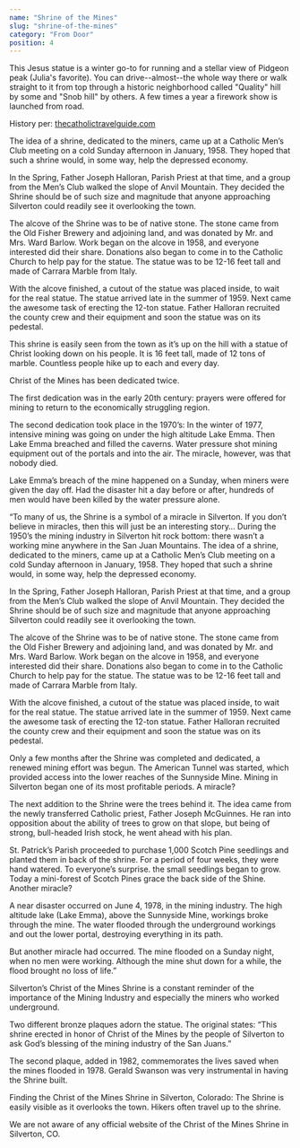 ```yaml
---
name: "Shrine of the Mines"
slug: "shrine-of-the-mines"
category: "From Door"
position: 4
---
```


This Jesus statue is a winter go-to for running and a stellar view of Pidgeon peak (Julia's favorite). You can drive--almost--the whole way there or walk straight to it from top through a historic neighborhood called "Quality" hill by some and "Snob hill" by others. A few times a year a firework show is launched from road.

History per: <a href="https://thecatholictravelguide.com/destinations/u-s-a/silverton-colorado-christ-of-the-mines-shrine/">thecatholictravelguide.com</a>

The idea of a shrine, dedicated to the miners, came up at a Catholic Men’s Club meeting on a cold Sunday afternoon in January, 1958. They hoped that such a shrine would, in some way, help the depressed economy.

In the Spring, Father Joseph Halloran, Parish Priest at that time, and a group from the Men’s Club walked the slope of Anvil Mountain. They decided the Shrine should be of such size and magnitude that anyone approaching Silverton could readily see it overlooking the town.

The alcove of the Shrine was to be of native stone. The stone came from the Old Fisher Brewery and adjoining land, and was donated by Mr. and Mrs. Ward Barlow. Work began on the alcove in 1958, and everyone interested did their share. Donations also began to come in to the Catholic Church to help pay for the statue. The statue was to be 12-16 feet tall and made of Carrara Marble from Italy.

With the alcove finished, a cutout of the statue was placed inside, to wait for the real statue. The statue arrived late in the summer of 1959. Next came the awesome task of erecting the 12-ton statue. Father Halloran recruited the county crew and their equipment and soon the statue was on its pedestal.

This shrine is easily seen from the town as it’s up on the hill with a statue of Christ looking down on his people. It is 16 feet tall, made of 12 tons of marble. Countless people hike up to each and every day.

Christ of the Mines has been dedicated twice.

The first dedication was in the early 20th century: prayers were offered for mining to return to the economically struggling region.

The second dedication took place in the 1970’s: In the winter of 1977, intensive mining was going on under the high altitude Lake Emma. Then Lake Emma breached and filled the caverns. Water pressure shot mining equipment out of the portals and into the air. The miracle, however, was that nobody died.

Lake Emma’s breach of the mine happened on a Sunday, when miners were given the day off. Had the disaster hit a day before or after, hundreds of men would have been killed by the water pressure alone.

“To many of us, the Shrine is a symbol of a miracle in Silverton. If you don’t believe in miracles, then this will just be an interesting story… During the 1950’s the mining industry in Silverton hit rock bottom: there wasn’t a working mine anywhere in the San Juan Mountains. The idea of a shrine, dedicated to the miners, came up at a Catholic Men’s Club meeting on a cold Sunday afternoon in January, 1958. They hoped that such a shrine would, in some way, help the depressed economy.

In the Spring, Father Joseph Halloran, Parish Priest at that time, and a group from the Men’s Club walked the slope of Anvil Mountain. They decided the Shrine should be of such size and magnitude that anyone approaching Silverton could readily see it overlooking the town.

The alcove of the Shrine was to be of native stone. The stone came from the Old Fisher Brewery and adjoining land, and was donated by Mr. and Mrs. Ward Barlow. Work began on the alcove in 1958, and everyone interested did their share. Donations also began to come in to the Catholic Church to help pay for the statue. The statue was to be 12-16 feet tall and made of Carrara Marble from Italy.

With the alcove finished, a cutout of the statue was placed inside, to wait for the real statue. The statue arrived late in the summer of 1959. Next came the awesome task of erecting the 12-ton statue. Father Halloran recruited the county crew and their equipment and soon the statue was on its pedestal.

Only a few months after the Shrine was completed and dedicated, a renewed mining effort was begun. The American Tunnel was started, which provided access into the lower reaches of the Sunnyside Mine. Mining in Silverton began one of its most profitable periods. A miracle?

The next addition to the Shrine were the trees behind it. The idea came from the newly transferred Catholic priest, Father Joseph McGuinnes. He ran into opposition about the ability of trees to grow on that slope, but being of strong, bull-headed Irish stock, he went ahead with his plan.

St. Patrick’s Parish proceeded to purchase 1,000 Scotch Pine seedlings and planted them in back of the shrine. For a period of four weeks, they were hand watered. To everyone’s surprise. the small seedlings began to grow. Today a mini-forest of Scotch Pines grace the back side of the Shine. Another miracle?

A near disaster occurred on June 4, 1978, in the mining industry. The high altitude lake (Lake Emma), above the Sunnyside Mine, workings broke through the mine. The water flooded through the underground workings and out the lower portal, destroying everything in its path.

But another miracle had occurred. The mine flooded on a Sunday night, when no men were working. Although the mine shut down for a while, the flood brought no loss of life.”

Silverton’s Christ of the Mines Shrine is a constant reminder of the importance of the Mining Industry and especially the miners who worked underground.

Two different bronze plaques adorn the statue. The original states: “This shrine erected in honor of Christ of the Mines by the people of Silverton to ask God’s blessing of the mining industry of the San Juans.”

The second plaque, added in 1982, commemorates the lives saved when the mines flooded in 1978. Gerald Swanson was very instrumental in having the Shrine built.

Finding the Christ of the Mines Shrine in Silverton, Colorado:
The Shrine is easily visible as it overlooks the town. Hikers often travel up to the shrine.

We are not aware of any official website of the Christ of the Mines Shrine in Silverton, CO.
